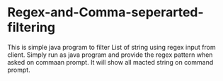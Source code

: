# Regex-and-Comma-seperarted-filtering

This is simple java program to filter List of string using regex input from client.
Simply run as java program and provide the regex pattern when asked on commaan prompt.
It will show all macted string on command prompt.
